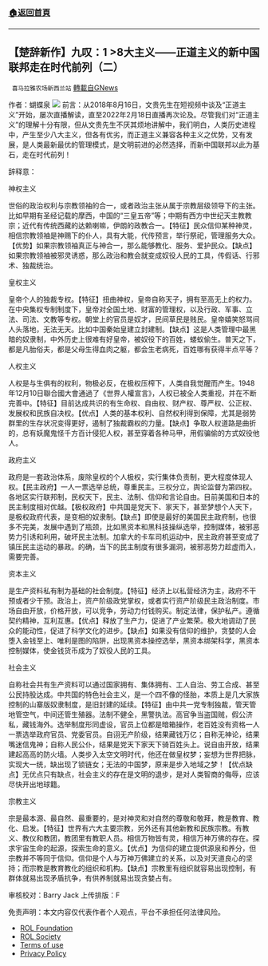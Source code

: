 ###  [:house:返回首頁](https://github.com/ourhimalayas/txt)
---


## 【楚辞新作】九叹：1 &gt;8大主义——正道主义的新中国联邦走在时代前列（二）
` 喜马拉雅农场新西兰站` [轉載自GNews](https://gnews.org/zh-hans/2066659/)

作者：蝴蝶泉
![](https://assets.gnews.org/wp-content/uploads/2022/02/1-46-1-3.jpg)
前言：从2018年8月16日，文贵先生在短视频中谈及“正道主义”开始，屡次直播解读，直至2022年2月18日直播再次论及。尽管我们对“正道主义”的理解十分有限，但从文贵先生不厌其烦地讲解中，我们明白，人类历史进程中，产生至少八大主义，但各有优劣，而正道主义兼容各种主义之优势，又有发展，是人类最新最优的管理模式，是文明前进的必然选择，而新中国联邦以此为基石，走在时代前列！

辞释意：

神权主义

世俗的政治权利与宗教领袖的合一，或者政治主张从属于宗教层级领导下的主张。比如早期有圣经记载的摩西，中国的“三皇五帝”等；中期有西方中世纪天主教教宗；近代有传统西藏的达赖喇嘛，伊朗的政教合一。【特征】民众信仰某种神灵，相信宗教领袖是神赐下的仆人，具有大能，代传预言，举行祭祀，管理服务大众。【优势】如果宗教领袖真正与神合一，那么能够教化、服务、爱护民众。【缺点】如果宗教领袖被邪灵诱惑，那么政治和教会就变成奴役人民的工具，传假话、行邪术、独裁统治。

皇权主义

皇帝个人的独裁专权。【特征】扭曲神权，皇帝自称天子，拥有至高无上的权力。在中央集权专制制度下，皇帝对全国土地、财富的管理权，以及行政、军事、立法、司法、文教等专权。朝堂上的官员是奴才，民间草民是贱民。皇帝嬉笑怒骂间人头落地，无法无天。比如中国秦始皇建立封建制。【缺点】这是人类管理中最黑暗的奴隶制，中外历史上很难有好皇帝，被奴役下的百姓，蝼蚁偷生。普天之下，都是凡胎俗夫，都是父母生得血肉之躯，都会生老病死，百姓哪有获得半点平等？

人权主义

人权是与生俱有的权利，物极必反，在极权压榨下，人类自我觉醒而产生。1948年12月10日聯合國大會通過了《世界人權宣言》，人权已被全人类重视，并在不断完善中。【特征】目前达成共识的有生命权、自由权、财产权、尊严权、公正权、发展权和民族自决权。【优点】人类的基本权利、自然权利得到保障，尤其是弱势群里的生存状况变得更好，遏制了独裁霸权的力量。【缺点】争取人权道路是曲折的，总有妖魔鬼怪千方百计侵犯人权，甚至穿着各种马甲，用假骗偷的方式奴役他人。

政府主义

政府是一套政治体系，废除皇权的个人极权，实行集体负责制，更大程度体现人权。【民主政府】一人一票选举总统，尊重民主。三权分立，舆论监督为第四权。各地区实行联邦制，民权天下，民主、法制、信仰和言论自由。目前美国和日本的民主制度相对优越。【极权政府】中共国是党天下、家天下，甚至梦想个人天下，是极权政府代表，是变相的奴隶制。【缺点】即使是最好的美国民主政府制，也很多不完美，发展中遇到了瓶颈，比如黑资本和黑科技操纵选举，控制媒体，被邪恶势力引诱和利用，破坏民主法制。加拿大的卡车司机运动中，民主政府甚至变成了镇压民主运动的暴政。的确，当下的民主制度有很多漏洞，被邪恶势力趁虚而入，需要完善。

资本主义

是生产资料私有制为基础的社会制度。【特征】经济上以私营经济为主，政府不干预或者少干预。政治上，资产阶级政党掌权，或者实行资产阶级民主政治制度。市场自由开放，价格开放，可以竞争，劳动力付钱购买。制定法律，保护私产。遵循契约精神，互利互惠。【优点】释放了生产力，促进了产业繁荣。极大地调动了民众的能动性，促进了科学文化的进步。【缺点】如果没有信仰的维护，贪婪的人会堕入金钱至上、唯利是图的陷阱，出现黑资本操控选举，黑资本绑架科学，黑资本控制媒体，使金钱货币成为了奴役人民的工具。

社会主义

自称社会共有生产资料可以通过国家拥有、集体拥有、工人自治、劳工合成、甚至公民持股达成。中共国的特色社会主义，是一个四不像的怪胎，本质上是几大家族控制的山寨版奴隶制度，是旧封建的延续。【特征】由中共一党专制独裁，管天管地管空气，中间还管生殖器。法制不健全，黑警执法。高官争当盗国贼，假公济私，藏钱海外。选举制度形同虚设，官员上位都是暗箱操作，老百姓没有资格一人一票选举政府官员、党委官员。自诩无产阶级，结果藏钱万亿；自称无神论，结果嘴迷信鬼神；自称人民公仆，结果是党天下家天下骑百姓头上。说自由开放，结果建起高高的防火墙。人类步入太空文明时代，他还在做皇权梦；妄想为世界把脉，实现大一统，缺出现了锁链女；无法的中国梦，原来是步入地域之梦！【优点缺点】无优点只有缺点，社会主义的存在是文明的退步，是对人类智商的侮辱，应该尽快开出地球籍。

宗教主义

宗是最本源、最自然、最重要的，是对神灵和对自然的尊敬和敬拜，教是教育、教化、启发。【特征】世界有六大主要宗教，另外还有其他新教和民族宗教。有教义、教仪和教团，教团里有教职人员。相信万物皆有灵，相信万神万佛的存在。探求宇宙生命的起源，探索生命的意义。【优点】为信仰的建立提供源泉和养分，但宗教并不等同于信仰。信仰是个人与万神万佛建立的关系，以及对天道良心的坚持；而宗教是教育教化的组织和机构。【缺点】宗教里有组织就容易出现控制，有群体就易出现矛盾抗争，有供养制就易出现贪婪占有。

审核校对：Barry Jack
上传排版：F

 

免责声明：本文内容仅代表作者个人观点，平台不承担任何法律风险。

- [ROL Foundation](https://rolfoundation.org/)
- [ROL Society](https://rolsociety.org/)
- [Terms of use](https://gnews.org/terms-of-use-3/)
- [Privacy Policy](https://gnews.org/privacy-policy/)
